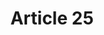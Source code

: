 ---
title: "Article 25"
draft: false
exceptions:
- info52a
memberstates:
- BG
score: 3
compensation:
- 
remarks: |
 


link: ""
---